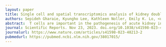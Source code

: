 ```yaml
---
layout: paper
title: Single cell and spatial transcriptomics analysis of kidney double negative T lymphocytes in normal and ischemic mouse kidneys
authors: Sepideh Gharaie, Kyungho Lee, Kathleen Noller, Emily K. Lo, <u><b>Brendan Miller</b></u>, Hyun Jun Jung, Andrea M. Newman-Rivera, Johanna T. Kurzhagen, Nirmish Singla, Paul A. Welling, <b>Jean Fan</b>, Patrick Cahan, Sanjeev Noel, Hamid Rabb 
abstract:  T cells are important in the pathogenesis of acute kidney injury (AKI), and TCR+CD4-CD8- (double negative-DN) are T cells that have regulatory properties. However, there is limited information on DN T cells compared to traditional CD4+ and CD8+ cells. To elucidate the molecular signature and spatial dynamics of DN T cells during AKI, we performed single-cell RNA sequencing (scRNA-seq) on sorted murine DN, CD4+, and CD8+ cells combined with spatial transcriptomic profiling of normal and post AKI mouse kidneys. scRNA-seq revealed distinct transcriptional profiles for DN, CD4+, and CD8+ T cells of mouse kidneys with enrichment of Kcnq5, Klrb1c, Fcer1g, and Klre1 expression in DN T cells compared to CD4+ and CD8+ T cells in normal kidney tissue. We validated the expression of these four genes in mouse kidney DN, CD4+ and CD8+ T cells using RT-PCR and Kcnq5, Klrb1, and Fcer1g genes with the NIH human kidney precision medicine project (KPMP). Spatial transcriptomics in normal and ischemic mouse kidney tissue showed a localized cluster of T cells in the outer medulla expressing DN T cell genes including Fcer1g. These results provide a template for future studies in DN T as well as CD4+ and CD8+ cells in normal and diseased kidneys.
journal: Scientific Reports. Nov 23, 2023. doi.org/10.1038/s41598-023-48213-2
journalurl: https://www.nature.com/articles/s41598-023-48213-2
pubmedurl: https://pubmed.ncbi.nlm.nih.gov/38017015/
---
```

